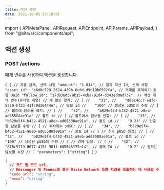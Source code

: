 ```yaml
---
title: 액션 생성
date: 2021-10-01 23:18:01
---
```


import { APIMetaPanel, APIRequest, APIEndpoint, APIParams, APIPayload, } from "@site/src/components/api";

## 액션 생성

### POST /actions

매개 변수를 사용하여 액션을 생성합니다.

<APIEndpoint base="https://leaf-api.pando.im/api" url="/actions" />

<APIMetaPanel/><APIPayload>{`
{ // 지불 금액, 선택 사항 "amount": "1.014", // 결제 자산 Id, 선택 사항 "asset_id": "c6d0c728-2624-429b-8e0d-d9d19b6592fa", // 거래를 추적하기 위한 Uuid "follow_id": "17d836d0-8b15-4cba-91d4-d343ed0ad737", // 액션 매개 변수(문자열 배열) // 새 볼트 열기: // [ //    "31", //    "d0ec4cc7-edf6-5359-bf23-41fc9d26444e", // 담보 id //    "100" // 생성된 pUSD의 수량 // ] // 볼트에 담보물 예치: // [ //    "32", //    "b829e5f4-b452-4521-a0eb-ad65588ae91a" // 볼트 id // ] // 볼트에서 담보물 인출: // [ //    "33", //    "b829e5f4-b452-4521-a0eb-ad65588ae91a", // 볼트 id //    "0.23" // 인출할 담보물 수량 // ] // 투자회수 pUSD: // [ //    "34", //    "b829e5f4-b452-4521-a0eb-ad65588ae91a" // 볼트 id // ] // 추가 pUSD 생성: // [ //    "35", //    "b829e5f4-b452-4521-a0eb-ad65588ae91a", // 볼트 id //    "100" // 생성된 pUSD의 수량 // ] // 경매 입찰: // [ //    "42", //    "870c9719-0677-415f-981f-685546175e14", // 경매 Id //    "0.2" // 원하는 담보물 수량 // ] "parameters": ["string"] }` }</APIPayload>

<APIRequest title="액션 생성" method="POST" base="https://leaf-api.pando.im/api" url='/actions' data="--data PAYLOAD" />

```json title="Response"
{
  // 코드 및 코드 url.
  // Messenger 및 Fennec과 같은 Mixin Network 호환 지갑을 호출하는 데 사용할 수 있습니다.  "code": "string",
  "code_url": "string",
  "memo": "string"
}
```
